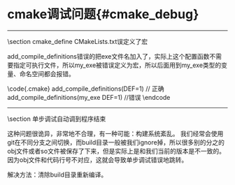 cmake调试问题{#cmake_debug}
===========================

<hr>
\section cmake_define CMakeLists.txt误定义了宏

add_compile_definitions错误的把exe文件名加入了，实际上这个配置函数不需要指定可执行文件，所以my_exe被错误定义为宏，所以后面用到my_exe类型的变量、命名空间都会报错。

\code{.cmake}
add_compile_definitions(DEF=1)  // 正确
add_compile_definitions(my_exe DEF=1)  //错误
\endcode

<hr>
\section 单步调试自动调到程序结束

这种问题很诡异，非常地不合理，有一种可能：构建系统紊乱。
我们经常会使用git在不同分支之间切换，而build目录一般被我们ignore掉，所以很多别的分之的obj文件或者so文件被保存了下来，但是实际上是和我们当前的版本是不一致的。
因为obj文件和代码行号不对应，这就会导致单步调试错误地跳转。

解决方法：清除build目录重新编译。